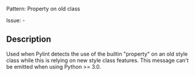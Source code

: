 Pattern: Property on old class

Issue: -

## Description

Used when Pylint detects the use of the builtin "property" on an old style class while this is relying on new style class features. This message can't be emitted when using Python >= 3.0.
